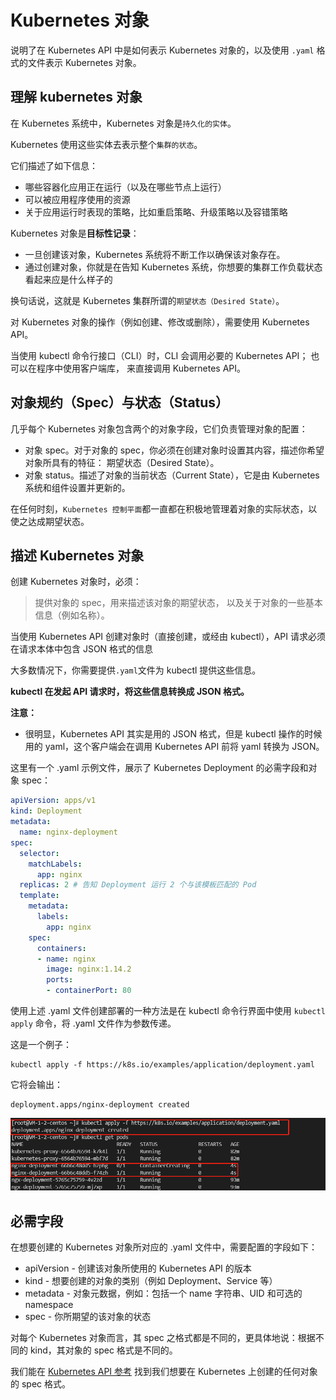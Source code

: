 # Kubernetes 对象

说明了在 Kubernetes API 中是如何表示 Kubernetes 对象的，以及使用 `.yaml` 格式的文件表示 Kubernetes 对象。

## 理解 kubernetes 对象

在 Kubernetes 系统中，Kubernetes 对象是`持久化的实体`。

Kubernetes 使用这些实体去表示整个`集群的状态`。

它们描述了如下信息：

- 哪些容器化应用正在运行（以及在哪些节点上运行）
- 可以被应用程序使用的资源
- 关于应用运行时表现的策略，比如重启策略、升级策略以及容错策略


Kubernetes 对象是**目标性记录**：

- 一旦创建该对象，Kubernetes 系统将不断工作以确保该对象存在。
- 通过创建对象，你就是在告知 Kubernetes 系统，你想要的集群工作负载状态看起来应是什么样子的

换句话说，这就是 Kubernetes 集群所谓的`期望状态（Desired State）`。

对 Kubernetes 对象的操作（例如创建、修改或删除），需要使用 Kubernetes API。

当使用 kubectl 命令行接口（CLI）时，CLI 会调用必要的 Kubernetes API； 也可以在程序中使用客户端库， 来直接调用 Kubernetes API。

## 对象规约（Spec）与状态（Status）

几乎每个 Kubernetes 对象包含两个的对象字段，它们负责管理对象的配置：

- 对象 spec。对于对象的 spec，你必须在创建对象时设置其内容，描述你希望对象所具有的特征： 期望状态（Desired State）。
- 对象 status。描述了对象的当前状态（Current State），它是由 Kubernetes 系统和组件设置并更新的。

在任何时刻，`Kubernetes 控制平面`都一直都在积极地管理着对象的实际状态，以使之达成期望状态。

## 描述 Kubernetes 对象

创建 Kubernetes 对象时，必须：

> 提供对象的 spec，用来描述该对象的期望状态， 以及关于对象的一些基本信息（例如名称）。

当使用 Kubernetes API 创建对象时（直接创建，或经由 kubectl），API 请求必须在请求本体中包含 JSON 格式的信息

大多数情况下，你需要提供`.yaml`文件为 kubectl 提供这些信息。

**kubectl 在发起 API 请求时，将这些信息转换成 JSON 格式。**

**注意：**

- 很明显，Kubernetes API 其实是用的 JSON 格式，但是 kubectl 操作的时候用的 yaml，这个客户端会在调用 Kubernetes API 前将 yaml 转换为 JSON。

这里有一个 .yaml 示例文件，展示了 Kubernetes Deployment 的必需字段和对象 spec：

```yaml
apiVersion: apps/v1
kind: Deployment
metadata:
  name: nginx-deployment
spec:
  selector:
    matchLabels:
      app: nginx
  replicas: 2 # 告知 Deployment 运行 2 个与该模板匹配的 Pod
  template:
    metadata:
      labels:
        app: nginx
    spec:
      containers:
      - name: nginx
        image: nginx:1.14.2
        ports:
        - containerPort: 80
```

使用上述 .yaml 文件创建部署的一种方法是在 kubectl 命令行界面中使用 `kubectl apply` 命令，将 .yaml 文件作为参数传递。

这是一个例子：

```shell
kubectl apply -f https://k8s.io/examples/application/deployment.yaml
```

它将会输出：

```shell
deployment.apps/nginx-deployment created
```

![](assets/apply-ngx-deployment.png)


## 必需字段

在想要创建的 Kubernetes 对象所对应的 .yaml 文件中，需要配置的字段如下：

- apiVersion - 创建该对象所使用的 Kubernetes API 的版本
- kind - 想要创建的对象的类别（例如 Deployment、Service 等）
- metadata - 对象元数据，例如：包括一个 name 字符串、UID 和可选的 namespace
- spec - 你所期望的该对象的状态

对每个 Kubernetes 对象而言，其 spec 之格式都是不同的，更具体地说：根据不同的 kind，其对象的 spec 格式是不同的。

我们能在 [Kubernetes API 参考](https://kubernetes.io/zh-cn/docs/reference/kubernetes-api/) 找到我们想要在 Kubernetes 上创建的任何对象的 spec 格式。
